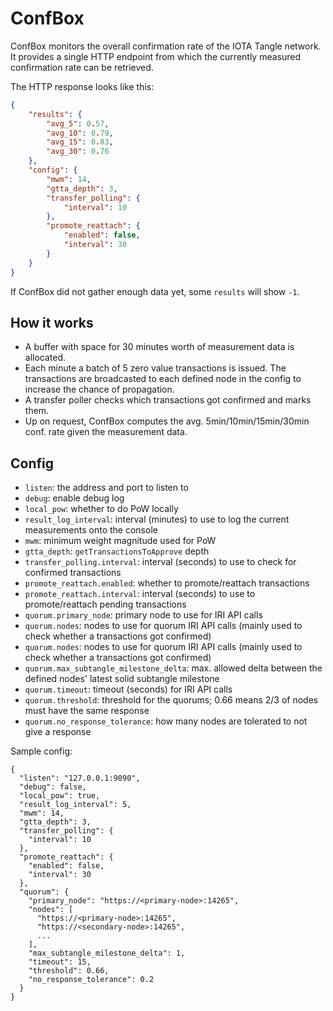 # ConfBox

ConfBox monitors the overall confirmation rate of the IOTA Tangle network.
It provides a single HTTP endpoint from which the currently measured confirmation rate can be retrieved.

The HTTP response looks like this:
```json
{
    "results": {
        "avg_5": 0.57,
        "avg_10": 0.79,
        "avg_15": 0.83,
        "avg_30": 0.76
    },
    "config": {
        "mwm": 14,
        "gtta_depth": 3,
        "transfer_polling": {
            "interval": 10
        },
        "promote_reattach": {
            "enabled": false,
            "interval": 30
        }
    }
}
```

If ConfBox did not gather enough data yet, some `results` will show `-1`.

## How it works
- A buffer with space for 30 minutes worth of measurement data is allocated.
- Each minute a batch of 5 zero value transactions is issued.
The transactions are broadcasted to each defined node in the config to increase the chance of propagation.
- A transfer poller checks which transactions got confirmed and marks them. 
- Up on request, ConfBox computes the avg. 5min/10min/15min/30min conf. rate given the measurement data. 

## Config
- `listen`: the address and port to listen to
- `debug`: enable debug log
- `local_pow`: whether to do PoW locally
- `result_log_interval`: interval (minutes) to use to log the current measurements onto the console
- `mwm`: minimum weight magnitude used for PoW
- `gtta_depth`: `getTransactionsToApprove` depth
- `transfer_polling.interval`: interval (seconds) to use to check for confirmed transactions
- `promote_reattach.enabled`: whether to promote/reattach transactions
- `promote_reattach.interval`: interval (seconds) to use to promote/reattach pending transactions
- `quorum.primary_node`: primary node to use for IRI API calls
- `quorum.nodes`: nodes to use for quorum IRI API calls (mainly used to check whether a transactions got confirmed)
- `quorum.nodes`: nodes to use for quorum IRI API calls (mainly used to check whether a transactions got confirmed)
- `quorum.max_subtangle_milestone_delta`: max. allowed delta between the defined nodes' latest solid subtangle milestone
- `quorum.timeout`: timeout (seconds) for IRI API calls
- `quorum.threshold`: threshold for the quorums; 0.66 means 2/3 of nodes must have the same response
- `quorum.no_response_tolerance`: how many nodes are tolerated to not give a response

Sample config:
```
{
  "listen": "127.0.0.1:9090",
  "debug": false,
  "local_pow": true,
  "result_log_interval": 5,
  "mwm": 14,
  "gtta_depth": 3,
  "transfer_polling": {
    "interval": 10
  },
  "promote_reattach": {
    "enabled": false,
    "interval": 30
  },
  "quorum": {
    "primary_node": "https://<primary-node>:14265",
    "nodes": [
      "https://<primary-node>:14265",
      "https://<secondary-node>:14265",
      ...
    ],
    "max_subtangle_milestone_delta": 1,
    "timeout": 15,
    "threshold": 0.66,
    "no_response_tolerance": 0.2
  }
}
```